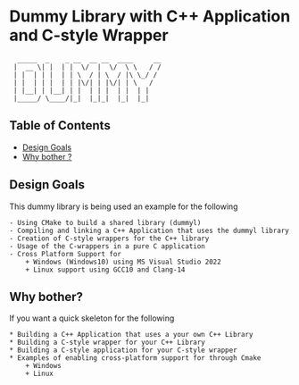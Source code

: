 Dummy Library with C++ Application and C-style Wrapper
========================================================

```
  _____  _    _ __  __ __  ____     __
 |  __ \| |  | |  \/  |  \/  \ \   / /
 | |  | | |  | | \  / | \  / |\ \_/ / 
 | |  | | |  | | |\/| | |\/| | \   /  
 | |__| | |__| | |  | | |  | |  | |   
 |_____/ \____/|_|  |_|_|  |_|  |_|   

```                                   
                                      

Table of Contents
-------------------------------------------
* [Design Goals](#design-goals)
* [Why bother ?](#why-bother?)


Design Goals
------------------------
This dummy library is being used an example for the following

	- Using CMake to build a shared library (dummyl)
	- Compiling and linking a C++ Application that uses the dummyl library
	- Creation of C-style wrappers for the C++ library
	- Usage of the C-wrappers in a pure C application
	- Cross Platform Support for
		+ Windows (Windows10) using MS Visual Studio 2022
		+ Linux support using GCC10 and Clang-14

Why bother?
------------------------
If you want a quick skeleton for the following

	* Building a C++ Application that uses a your own C++ Library
	* Building a C-style wrapper for your C++ Library
	* Building a C-style application for your C-style wrapper
	* Examples of enabling cross-platform support for through Cmake
		+ Windows
		+ Linux
